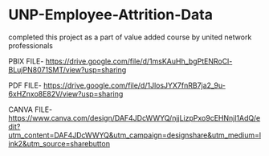 # UNP-Employee-Attrition-Data

completed this project as a part of value added course by united network professionals

PBIX FILE- https://drive.google.com/file/d/1msKAuHh_bgPtENRoCl-BLujPN8071SMT/view?usp=sharing

PDF FILE- https://drive.google.com/file/d/1JlosJYX7fnRB7ja2_9u-6xHZnxo8E82V/view?usp=sharing

CANVA FILE- https://www.canva.com/design/DAF4JDcWWYQ/njjLizpPxo9cEHNnjl1AdQ/edit?utm_content=DAF4JDcWWYQ&utm_campaign=designshare&utm_medium=link2&utm_source=sharebutton

